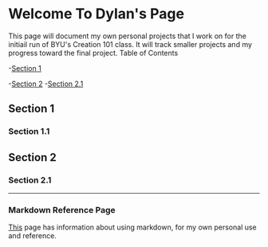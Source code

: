 # Welcome To Dylan's Page
This page will document my own personal projects that I work on for the initiail run of BYU's Creation 101 class.  It will track smaller projects and my progress toward the final project.
Table of Contents

-[Section 1](#section-1)

-[Section 2](#section-2)
    -[Section 2.1](#section-21)


## Section 1

### Section 1.1

## Section 2

### Section 2.1



****
### Markdown Reference Page
[This](markDownRef.md) page has information about using markdown, for my own personal use and reference.